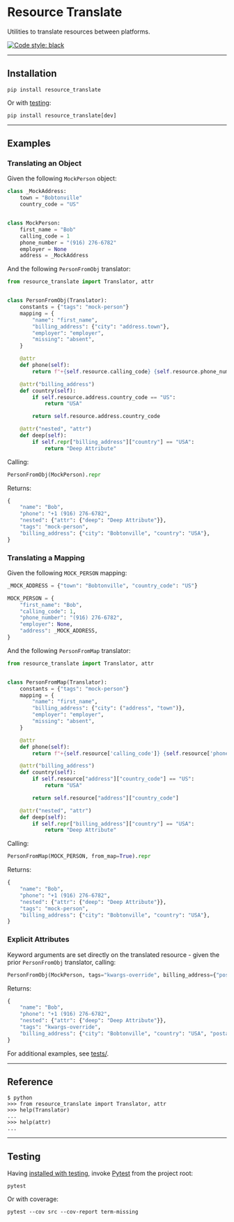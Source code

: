 # Resource Translate
Utilities to translate resources between platforms.

[![Code style: black](https://img.shields.io/badge/code%20style-black-000000.svg)](https://github.com/psf/black)

---

## Installation
```shell
pip install resource_translate
```

Or with [testing](#testing):
```shell
pip install resource_translate[dev]
```

---

## Examples

### Translating an Object
Given the following `MockPerson` object:

```python
class _MockAddress:
    town = "Bobtonville"
    country_code = "US"


class MockPerson:
    first_name = "Bob"
    calling_code = 1
    phone_number = "(916) 276-6782"
    employer = None
    address = _MockAddress
```

And the following `PersonFromObj` translator:

```python
from resource_translate import Translator, attr


class PersonFromObj(Translator):
    constants = {"tags": "mock-person"}
    mapping = {
        "name": "first_name",
        "billing_address": {"city": "address.town"},
        "employer": "employer",
        "missing": "absent",
    }

    @attr
    def phone(self):
        return f"+{self.resource.calling_code} {self.resource.phone_number}"

    @attr("billing_address")
    def country(self):
        if self.resource.address.country_code == "US":
            return "USA"

        return self.resource.address.country_code

    @attr("nested", "attr")
    def deep(self):
        if self.repr["billing_address"]["country"] == "USA":
            return "Deep Attribute"
```

Calling:

```python
PersonFromObj(MockPerson).repr
```

Returns:

```python
{
    "name": "Bob",
    "phone": "+1 (916) 276-6782",
    "nested": {"attr": {"deep": "Deep Attribute"}},
    "tags": "mock-person",
    "billing_address": {"city": "Bobtonville", "country": "USA"},
}
```

### Translating a Mapping
Given the following `MOCK_PERSON` mapping:

```python
_MOCK_ADDRESS = {"town": "Bobtonville", "country_code": "US"}

MOCK_PERSON = {
    "first_name": "Bob",
    "calling_code": 1,
    "phone_number": "(916) 276-6782",
    "employer": None,
    "address": _MOCK_ADDRESS,
}
```

And the following `PersonFromMap` translator:

```python
from resource_translate import Translator, attr


class PersonFromMap(Translator):
    constants = {"tags": "mock-person"}
    mapping = {
        "name": "first_name",
        "billing_address": {"city": ("address", "town")},
        "employer": "employer",
        "missing": "absent",
    }

    @attr
    def phone(self):
        return f"+{self.resource['calling_code']} {self.resource['phone_number']}"

    @attr("billing_address")
    def country(self):
        if self.resource["address"]["country_code"] == "US":
            return "USA"

        return self.resource["address"]["country_code"]

    @attr("nested", "attr")
    def deep(self):
        if self.repr["billing_address"]["country"] == "USA":
            return "Deep Attribute"
```

Calling:

```python
PersonFromMap(MOCK_PERSON, from_map=True).repr
```

Returns:

```python
{
    "name": "Bob",
    "phone": "+1 (916) 276-6782",
    "nested": {"attr": {"deep": "Deep Attribute"}},
    "tags": "mock-person",
    "billing_address": {"city": "Bobtonville", "country": "USA"},
}
```

### Explicit Attributes

Keyword arguments are set directly on the translated resource - given the prior `PersonFromObj` translator, calling:

```python
PersonFromObj(MockPerson, tags="kwargs-override", billing_address={"postal_code": "78498"}).repr
```

Returns:

```python
{
    "name": "Bob",
    "phone": "+1 (916) 276-6782",
    "nested": {"attr": {"deep": "Deep Attribute"}},
    "tags": "kwargs-override",
    "billing_address": {"city": "Bobtonville", "country": "USA", "postal_code": "78498"},
}
```

For additional examples, see [tests/](tests).

---

## Reference
```shell
$ python
>>> from resource_translate import Translator, attr
>>> help(Translator)
...
>>> help(attr)
...
```

---

## Testing
Having [installed with testing](#installation), invoke [Pytest](https://docs.pytest.org/en/stable/) from the project root:
```shell
pytest
```

Or with coverage:

```shell
pytest --cov src --cov-report term-missing
```